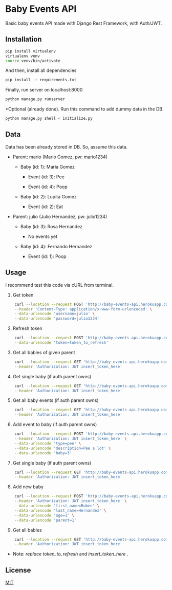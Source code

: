 # Baby Events API

Basic baby events API made with Django Rest Framework, with Auth/JWT.

## Installation

```bash
pip install virtualenv
virtualenv venv
source venv/bin/activate
```

And then, install all dependencies

```bash
pip install -r requirements.txt
```

Finally, run server on localhost:8000
```bash
python manage.py runserver
```

*Optional (already done). Run this command to add dummy data in the DB.
```bash
python manage.py shell < initialize.py
```

## Data

Data has been already stored in DB. So, assume this data.

*  Parent: mario (Mario Gomez, pw: mario1234)

   * Baby (id: 1): Maria Gomez 
   
        * Event (id: 3): Pee

        * Event (id: 4): Poop


   * Baby (id: 2): Lupita Gomez

        * Event (id: 2): Eat 


* Parent: julio (Julio Hernandez, pw: julio1234) 

   * Baby (id: 3): Rosa Hernandez

        * No events yet
   
   * Baby (id: 4): Fernando Hernandez

        * Event (id: 1): Poop 

## Usage
I recommend test this code via cURL from terminal.

1. Get token
```bash
    curl --location --request POST 'http://baby-events-api.herokuapp.com/api/v1/token-auth/' \
    --header 'Content-Type: application/x-www-form-urlencoded' \
    --data-urlencode 'username=julio' \
    --data-urlencode 'password=julio1234'
```
2. Refresh token
```bash
    curl --location --request POST 'http://baby-events-api.herokuapp.com/api/v1/token-refresh/' \
    --data-urlencode 'token=token_to_refresh'
```
3. Get all babies of given parent 
```bash
    curl --location --request GET 'http://baby-events-api.herokuapp.com/api/v1/parents/2/babies' \
    --header 'Authorization: JWT insert_token_here'
```
4. Get single baby (if auth parent owns)
```bash
    curl --location --request GET 'http://baby-events-api.herokuapp.com/api/v1/babies/4' \
    --header 'Authorization: JWT insert_token_here'
```
5. Get all baby events (if auth parent owns)
```bash
    curl --location --request GET 'http://baby-events-api.herokuapp.com/api/v1/babies/4/events' \
    --header 'Authorization: JWT insert_token_here'
```
6. Add event to baby (if auth parent owns)
```bash
    curl --location --request POST 'http://baby-events-api.herokuapp.com/api/v1/events/' \
    --header 'Authorization: JWT insert_token_here' \
    --data-urlencode 'type=pee' \
    --data-urlencode 'description=Pee a lot' \
    --data-urlencode 'baby=3'
```
7. Get single baby (if auth parent owns)
```bash
    curl --location --request GET 'http://baby-events-api.herokuapp.com/api/v1/events/1' \
    --header 'Authorization: JWT insert_token_here'
```
8. Add new baby
```bash
    curl --location --request POST 'http://baby-events-api.herokuapp.com/api/v1/babies/' \
    --header 'Authorization: JWT insert_token_here' \
    --data-urlencode 'first_name=Ruben' \
    --data-urlencode 'last_name=Hernandez' \
    --data-urlencode 'age=1' \
    --data-urlencode 'parent=1'
```
9.  Get all babies 
```bash
    curl --location --request GET 'http://baby-events-api.herokuapp.com/api/v1/babies' \
    --header 'Authorization: JWT insert_token_here'
```

- Note: <em>replace token_to_refresh</em> and  <em>insert_token_here</em> .


## License
[MIT](https://choosealicense.com/licenses/mit/)